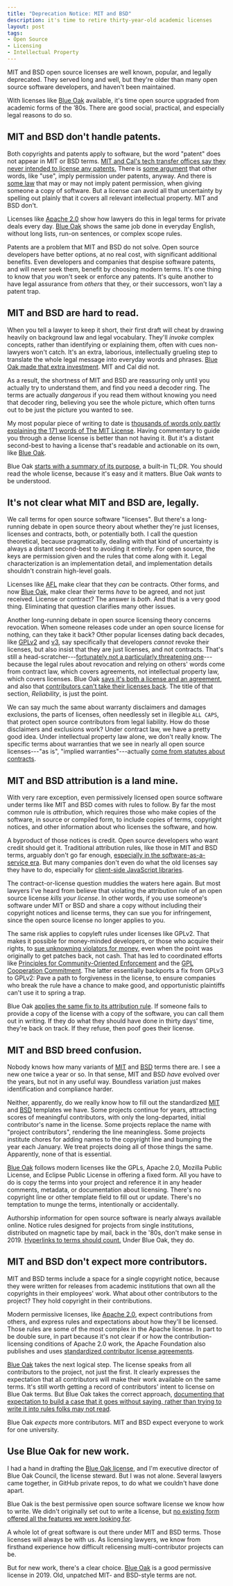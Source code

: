 ```yaml
---
title: "Deprecation Notice: MIT and BSD"
description: it's time to retire thirty-year-old academic licenses
layout: post
tags:
- Open Source
- Licensing
- Intellectual Property
---
```


MIT and BSD open source licenses are well known, popular, and legally deprecated.  They served long and well, but they're older than many open source software developers, and haven't been maintained.

With licenses like [Blue Oak](https://blueoakcouncil.org/license/1.0.0) available, it's time open source upgraded from academic forms of the &rsquo;80s.  There are good social, practical, and especially legal reasons to do so.

## MIT and BSD don't handle patents.

Both copyrights and patents apply to software, but the word "patent" does not appear in MIT or BSD terms.  [MIT and Cal's tech transfer offices say they never intended to license any patents.](http://stlr.org/2018/10/15/the-truth-about-oss-frand-by-all-indications-compatible-models-in-standards-settings/)  There is [some argument](https://opensource.com/article/18/3/patent-grant-mit-license) that other words, like "use", imply permission under patents, anyway.  And there is [some law](http://stlr.org/2019/03/04/oss-and-frand-complementary-models-for-innovation-and-development/) that may or may not imply patent permission, when giving someone a copy of software.  But a license can avoid all that uncertainty by spelling out plainly that it covers all relevant intellectual property.  MIT and BSD don't.

Licenses like [Apache 2.0](https://spdx.org/licenses/Apache-2.0.html) show how lawyers do this in legal terms for private deals every day.  [Blue Oak](https://blueoakcouncil.org/license/1.0.0#patent) shows the same job done in everyday English, without long lists, run-on sentences, or complex scope rules.

Patents are a problem that MIT and BSD do not solve.  Open source developers have better options, at no real cost, with significant additional benefits.  Even developers and companies that despise software patents, and will never seek them, benefit by choosing modern terms.  It's one thing to know that _you_ won't seek or enforce any patents.  It's quite another to have legal assurance from _others_ that they, or their successors, won't lay a patent trap.

## MIT and BSD are hard to read.

When you tell a lawyer to keep it short, their first draft will cheat by drawing heavily on background law and legal vocabulary.  They'll _invoke_ complex concepts, rather than identifying or explaining them, often with cues non-lawyers won't catch.  It's an extra, laborious, intellectually grueling step to translate the whole legal message into everyday words and phrases.  [Blue Oak made that extra investment](https://blueoakcouncil.org/2019/03/06/model.html#language-simplified).  MIT and Cal did not.

As a result, the shortness of MIT and BSD are reassuring only until you actually try to understand them, and find you need a decoder ring.  The terms are actually _dangerous_ if you read them without knowing you need that decoder ring, believing you see the whole picture, which often turns out to be just the picture you wanted to see.

My most popular piece of writing to date is [thousands of words only partly explaining the 171 words of The MIT License](https://writing.kemitchell.com/2016/09/21/MIT-License-Line-by-Line.html).  Having commentary to guide you through a dense license is better than not having it.  But it's a distant second-best to having a license that's readable and actionable on its own, like [Blue Oak](https://blueoakcouncil.org/license/1.0.0).

Blue Oak [starts with a summary of its purpose](https://blueoakcouncil.org/license/1.0.0#purpose), a built-in TL;DR.  You should read the whole license, because it's easy and it matters.  Blue Oak _wants_ to be understood.

## It's not clear what MIT and BSD are, legally.

We call terms for open source software "licenses".  But there's a long-running debate in open source theory about whether they're just licenses, licenses and contracts, both, or potentially both.  I call the question theoretical, because pragmatically, dealing with that kind of uncertainty is always a distant second-best to avoiding it entirely.  For open source, the keys are permission given and the rules that come along with it.  Legal characterization is an implementation detail, and implementation details shouldn't constrain high-level goals.

Licenses like [AFL](https://spdx.org/licenses/AFL-3.0.html) make clear that they _can_ be contracts.  Other forms, and now [Blue Oak](https://blueoakcouncil.org/license/1.0.0), make clear their terms _have_ to be agreed, and not just received.  License or contract?  The answer is _both_.  And that is a very good thing.  Eliminating that question clarifies many other issues.

Another long-running debate in open source licensing theory concerns revocation.  When someone releases code under an open source license for nothing, can they take it back?  Other popular licenses dating back decades, like [GPLv2](https://spdx.org/licenses/GPL-2.0-only.html) and [v3](https://spdx.org/licenses/GPL-3.0-only.html), say specifically that developers _cannot_ revoke their licenses, but also insist that they are just licenses, and not contracts.  That's still a head-scratcher---[fortunately not a particularly threatening one](https://www.synopsys.com/blogs/software-security/breach-gpl-license-breach-contract/)---because the legal rules about revocation and relying on others' words come from contract law, which covers agreements, not intellectual property law, which covers licenses.  Blue Oak [says it's both a license and an agreement](https://blueoakcouncil.org/license/1.0.0#acceptance), and also that [contributors can't take their licenses back](https://blueoakcouncil.org/license/1.0.0#reliability).  The title of that section, _Reliability_, is just the point.

We can say much the same about warranty disclaimers and damages exclusions, the parts of licenses, often needlessly set in illegible `ALL CAPS`, that protect open source contributors from legal liability.  How do those disclaimers and exclusions work?  Under contract law, we have a pretty good idea.  Under intellectual property law alone, we don't really know.  The specific terms about warranties that we see in nearly all open source licenses---"as is", "implied warranties"---actually [come from statutes about contracts](https://leginfo.legislature.ca.gov/faces/codes_displaySection.xhtml?sectionNum=2316.&lawCode=COM).

## MIT and BSD attribution is a land mine.

With very rare exception, even permissively licensed open source software under terms like MIT and BSD comes with rules to follow.  By far the most common rule is _attribution_, which requires those who make copies of the software, in source or compiled form, to include copies of terms, copyright notices, and other information about who licenses the software, and how.

A byproduct of those notices is credit.  Open source developers who want credit should get it.  Traditional attribution rules, like those in MIT and BSD terms, arguably don't go far enough, [especially in the software-as-a-service era](https://writing.kemitchell.com/2018/07/12/Posterity.html).  But many companies don't even do what the old licenses say they have to do, especially for [client-side JavaScript libraries](https://www.npmjs.com/package/browserify-licenses).

The contract-or-license question muddies the waters here again.  But most lawyers I've heard from believe that violating the attribution rule of an open source license _kills your license_.  In other words, if you use someone's software under MIT or BSD and share a copy without including their copyright notices and license terms, they can sue you for infringement, since the open source license no longer applies to you.

The same risk applies to copyleft rules under licenses like GPLv2.  That makes it possible for money-minded developers, or those who acquire their rights, to [sue unknowning violators for money](https://opensource.com/article/17/8/patrick-mchardy-and-copyright-profiteering), even when the point was originally to get patches back, not cash.  That has led to coordinated efforts like [Principles for Community-Oriented Enforcement](https://www.fsf.org/licensing/enforcement-principles) and the [GPL Cooperation Commitment](https://gplcc.github.io/gplcc/).  The latter essentially backports a fix from GPLv3 to GPLv2:  Pave a path to forgiveness in the license, to ensure companies who break the rule have a chance to make good, and opportunistic plaintiffs can't use it to spring a trap.

Blue Oak [applies the same fix to its attribution rule](https://blueoakcouncil.org/license/1.0.0#excuse).  If someone fails to provide a copy of the license with a copy of the software, you can call them out in writing.  If they do what they should have done in thirty days' time, they're back on track.  If they refuse, then poof goes their license.

## MIT and BSD breed confusion.

Nobody knows how many variants of [MIT](https://fedoraproject.org/wiki/Licensing:MIT?rd=Licensing/MIT) and [BSD](https://fedoraproject.org/wiki/Licensing:BSD) terms there are.  I see a new one twice a year or so.  In that sense, MIT and BSD _have_ evolved over the years, but not in any useful way.  Boundless variation just makes identification and compliance harder.

Neither, apparently, do we really know how to fill out the standardized [MIT](https://spdx.org/licenses/MIT.html) and [BSD](https://spdx.org/licenses/BSD-2-Clause.html) templates we have.  Some projects continue for years, attracting scores of meaningful contributors, with only the long-departed, initial contributor's name in the license.  Some projects replace the name with "project contributors", rendering the line meaningless.  Some projects institute chores for adding names to the copyright line and bumping the year each January.  We treat projects doing all of those things the same.  Apparently, none of that is essential.

[Blue Oak](https://blueoakcouncil.org/license/1.0.0) follows modern licenses like the GPLs, Apache 2.0, Mozilla Public License, and Eclipse Public License in offering a fixed form.  All you have to do is copy the terms into your project and reference it in any header comments, metadata, or documentation about licensing.  There's no copyright line or other template field to fill out or update.  There's no temptation to munge the terms, intentionally or accidentally.

Authorship information for open source software is nearly always available online.  Notice rules designed for projects from single institutions, distributed on magnetic tape by mail, back in the '80s, don't make sense in 2019.  [Hyperlinks to terms should count.](https://blueoakcouncil.org/license/1.0.0#notices)  Under Blue Oak, they do.

## MIT and BSD don't expect more contributors.

MIT and BSD terms include a space for a single copyright notice, because they were written for releases from academic institutions that own all the copyrights in their employees' work.  What about other contributors to the project?  They hold copyright in their contributions.

Modern permissive licenses, like [Apache 2.0](https://spdx.org/licenses/Apache-2.0.html), expect contributions from others, and express rules and expectations about how they'll be licensed.  Those rules are some of the most complex in the Apache license.  In part to be double sure, in part because it's not clear if or how the contribution-licensing conditions of Apache 2.0 work, the Apache Foundation also publishes and uses [standardized contributor license agreements](https://www.apache.org/licenses/#clas).

[Blue Oak](https://blueoakcouncil.org/license/1.0.0) takes the next logical step.  The license speaks from all contributors to the project, not just the first.  It clearly expresses the expectation that all contributors will make their work available on the same terms.  It's still worth getting a record of contributors' intent to license on Blue Oak terms.  But Blue Oak takes the correct approach, [documenting that expectation to build a case that it goes without saying, rather than trying to write it into rules folks may not read](https://writing.kemitchell.com/2017/02/16/Against-Legislating-the-Nonobvious.html).

Blue Oak _expects_ more contributors.  MIT and BSD expect everyone to work for one university.

## Use Blue Oak for new work.

I had a hand in drafting the [Blue Oak license](https://spdx.org/license/1.0.0), and I'm executive director of Blue Oak Council, the license steward.  But I was not alone.  Several lawyers came together, in GitHub private repos, to do what we couldn't have done apart.

Blue Oak is the best permissive open source software license we know how to write.  We didn't originally set out to write a license, but [no existing form offered all the features we were looking for](https://blueoakcouncil.org/2019/03/06/model.html).

A whole lot of great software is out there under MIT and BSD terms.  Those licenses will always be with us.  As licensing lawyers, we know from firsthand experience how difficult relicensing multi-contributor projects can be.

But for new work, there's a clear choice.  [Blue Oak](https://blueoakcouncil.org/license/1.0.0) is a good permissive license in 2019.  Old, unpatched MIT- and BSD-style terms are not.
